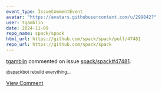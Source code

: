 ```yaml
---
event_type: IssueCommentEvent
avatar: "https://avatars.githubusercontent.com/u/299842?"
user: tgamblin
date: 2024-11-09
repo_name: spack/spack
html_url: https://github.com/spack/spack/pull/47481
repo_url: https://github.com/spack/spack
---
```


<a href='https://github.com/tgamblin' target='_blank'>tgamblin</a> commented on issue <a href='https://github.com/spack/spack/pull/47481' target='_blank'>spack/spack#47481</a>.

<small>@spackbot rebuild everything...</small>

<a href='https://github.com/spack/spack/pull/47481' target='_blank'>View Comment</a>